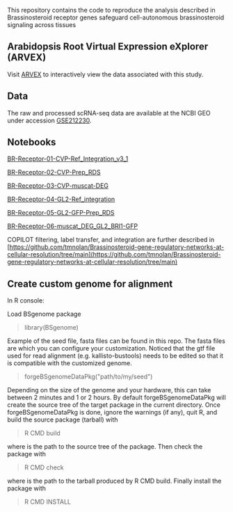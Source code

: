 This repository contains the code to reproduce the analysis described in Brassinosteroid receptor genes safeguard cell-autonomous brassinosteroid signaling across tissues

## Arabidopsis Root Virtual Expression eXplorer (ARVEX)

Visit [ARVEX](https://shiny.mdc-berlin.de/ARVEX/) to interactively view the data associated with this study. 

## Data

The raw and processed scRNA-seq data are available at the NCBI GEO under accession [GSE212230](https://www.ncbi.nlm.nih.gov/geo/query/acc.cgi?acc=GSE212230).

## Notebooks 

[BR-Receptor-01-CVP-Ref_Integration_v3_1](https://github.com/tmnolan/BR-Receptors/blob/292139501a476eff986ecc6d97b0ed5b0f6526ae/Notebook/BR-Receptor-01-CVP-Ref_Integration_v3_1.ipynb)

[BR-Receptor-02-CVP-Prep_RDS](https://github.com/tmnolan/BR-Receptors/blob/292139501a476eff986ecc6d97b0ed5b0f6526ae/Notebook/BR-Receptor-02-CVP-Prep_RDS.ipynb)

[BR-Receptor-03-CVP-muscat-DEG](https://github.com/tmnolan/BR-Receptors/blob/292139501a476eff986ecc6d97b0ed5b0f6526ae/Notebook/BR-Receptor-03-CVP-muscat-DEG_all_samples.ipynb)

[BR-Receptor-04-GL2-Ref_integration](https://github.com/tmnolan/BR-Receptors/blob/292139501a476eff986ecc6d97b0ed5b0f6526ae/Notebook/BR-Receptor-04-GL2-Ref_integration-7S_GL2_lines_20240129.ipynb)

[BR-Receptor-05-GL2-GFP-Prep_RDS](https://github.com/tmnolan/BR-Receptors/blob/292139501a476eff986ecc6d97b0ed5b0f6526ae/Notebook/BR-Receptor-05-GL2-GFP-Prep_RDS.ipynb)

[BR-Receptor-06-muscat_DEG_GL2_BRI1-GFP](https://github.com/tmnolan/BR-Receptors/blob/292139501a476eff986ecc6d97b0ed5b0f6526ae/Notebook/BR-Receptor-06-muscat_DEG_GL2_BRI1-GFP_cell_type_only.ipynb)

COPILOT filtering, label transfer, and integration are further described in [https://github.com/tmnolan/Brassinosteroid-gene-regulatory-networks-at-cellular-resolution/tree/main](https://github.com/tmnolan/Brassinosteroid-gene-regulatory-networks-at-cellular-resolution/tree/main) 

## Create custom genome for alignment

In R console:

Load BSgenome package

> library(BSgenome)

Example of the seed file, fasta files can be found in this repo. The fasta files are which you can configure your customization. 
Noticed that the gtf file used for read alignment (e.g. kallisto-bustools) needs to be edited so that it is compatible with the customized genome.

> forgeBSgenomeDataPkg("path/to/my/seed")

Depending on the size of the genome and your hardware, this can take between 2 minutes and 1 or 2 hours. 
By default forgeBSgenomeDataPkg will create the source tree of the target package in the current directory. 
Once forgeBSgenomeDataPkg is done, ignore the warnings (if any), quit R, and build the source package (tarball) 
with 

> R CMD build <pkgdir> 

where <pkgdir> is the path to the source tree of the package. 
Then check the package with

> R CMD check <tarball> 
 
where <tarball> is the path to the tarball produced by R CMD build.
Finally install the package with 
  
> R CMD INSTALL <tarball>


